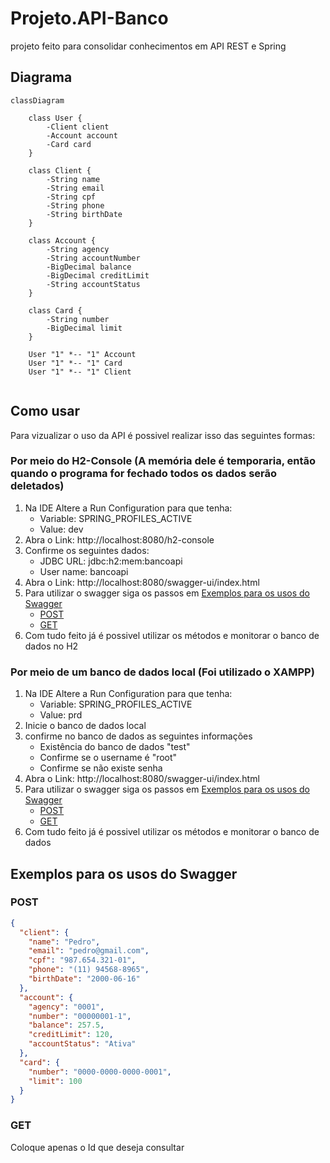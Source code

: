 # Projeto.API-Banco

projeto feito para consolidar conhecimentos em API REST e Spring

## Diagrama

```mermaid
classDiagram

    class User {
        -Client client
        -Account account
        -Card card
    }

    class Client {
        -String name
        -String email
        -String cpf
        -String phone
        -String birthDate
    }

    class Account {
        -String agency
        -String accountNumber
        -BigDecimal balance
        -BigDecimal creditLimit
        -String accountStatus
    }

    class Card {
        -String number
        -BigDecimal limit
    }

    User "1" *-- "1" Account 
    User "1" *-- "1" Card
    User "1" *-- "1" Client


```
## Como usar
Para vizualizar o uso da API é possivel realizar isso das seguintes formas:
### Por meio do H2-Console (A memória dele é temporaria, então quando o programa for fechado todos os dados serão deletados)
1. Na IDE Altere a Run Configuration para que tenha:
   * Variable: SPRING_PROFILES_ACTIVE
   * Value: dev
2. Abra o Link: http://localhost:8080/h2-console
3. Confirme os seguintes dados:
    * JDBC URL: jdbc:h2:mem:bancoapi
    * User name: bancoapi
4. Abra o Link: http://localhost:8080/swagger-ui/index.html
5. Para utilizar o swagger siga os passos em [Exemplos para os usos do Swagger](#exemplos-para-os-usos-do-swagger)
    * [POST](#post)
    * [GET](#get)
6. Com tudo feito já é possivel utilizar os métodos e monitorar o banco de dados no H2

### Por meio de um banco de dados local (Foi utilizado o XAMPP)
1. Na IDE Altere a Run Configuration para que tenha:
   * Variable: SPRING_PROFILES_ACTIVE
   * Value: prd
2. Inicie o banco de dados local
3. confirme no banco de dados as seguintes informações
   * Existência do banco de dados "test"
   * Confirme se o username é "root"
   * Confirme se não existe senha
4. Abra o Link: http://localhost:8080/swagger-ui/index.html
5. Para utilizar o swagger siga os passos em [Exemplos para os usos do Swagger](#exemplos-para-os-usos-do-swagger)
    * [POST](#post)
    * [GET](#get)
6. Com tudo feito já é possivel utilizar os métodos e monitorar o banco de dados

## Exemplos para os usos do Swagger

### POST
```json
{
  "client": {
    "name": "Pedro",
    "email": "pedro@gmail.com",
    "cpf": "987.654.321-01",
    "phone": "(11) 94568-8965",
    "birthDate": "2000-06-16"
  },
  "account": {
    "agency": "0001",
    "number": "00000001-1",
    "balance": 257.5,
    "creditLimit": 120,
    "accountStatus": "Ativa"
  },
  "card": {
    "number": "0000-0000-0000-0001",
    "limit": 100
  }
}
```

### GET
Coloque apenas o Id que deseja consultar
